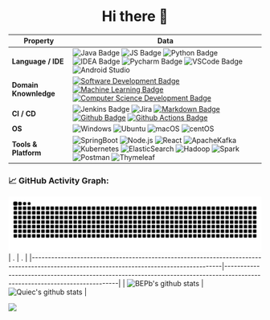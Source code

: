 <!--
**AlexanderXinWang/AlexanderXinWang** is a ✨ _special_ ✨ repository because its `README.md` (this file) appears on your GitHub profile.

Here are some ideas to get you started:

- 🔭 I’m currently working on ...
- 🌱 I’m currently learning ...
- 👯 I’m looking to collaborate on ...
- 🤔 I’m looking for help with ...
- 💬 Ask me about ...
- 📫 How to reach me: ...
- 😄 Pronouns: ...
- ⚡ Fun fact: ...
-->

<h1 align="center">
  Hi there 👋
</h1>

<!--   my-skils -->

| Property                                        | Data                                                                                                                                                                                                                                                                                                                                                                                                                                                                                                                                                                                                                                                                                                                                                                                                                                                                                                                                                                                                                                                                                                                                                                                                                                                                                                                                                                                                                                                                                                                                                                                                                                                                                                                                                                                                            |
|-------------------------------------------------|-----------------------------------------------------------------------------------------------------------------------------------------------------------------------------------------------------------------------------------------------------------------------------------------------------------------------------------------------------------------------------------------------------------------------------------------------------------------------------------------------------------------------------------------------------------------------------------------------------------------------------------------------------------------------------------------------------------------------------------------------------------------------------------------------------------------------------------------------------------------------------------------------------------------------------------------------------------------------------------------------------------------------------------------------------------------------------------------------------------------------------------------------------------------------------------------------------------------------------------------------------------------------------------------------------------------------------------------------------------------------------------------------------------------------------------------------------------------------------------------------------------------------------------------------------------------------------------------------------------------------------------------------------------------------------------------------------------------------------------------------------------------------------------------------------------------|
| **Language / IDE**                              | ![Java Badge](https://img.shields.io/badge/Java-F80000?style=for-the-badge&logo=oracle&logoColor=white) ![JS Badge](https://img.shields.io/badge/JavaScript-F7DF1E?style=for-the-badge&logo=JavaScript&logoColor=white) ![Python Badge](https://img.shields.io/badge/-Python-3776AB?style=for-the-badge&logo=Python&logoColor=white) ![IDEA Badge](https://img.shields.io/badge/IDEA-000000?style=for-the-badge&logo=IntelliJ%20IDEA&logoColor=white) ![Pycharm Badge](https://img.shields.io/badge/-Pycharm-000000?style=for-the-badge&logo=Pycharm&logoColor=white) ![VSCode Badge](https://img.shields.io/badge/-VSCode-007ACC?style=for-the-badge&logo=VisualStudioCode&logoColor=white)  ![Android Studio](https://img.shields.io/badge/-AndroidStudio-3DDC84?style=for-the-badge&logo=AndroidStudio&logoColor=white)                                                                                                                                                                                                                                                                                                                                                                                                                                                                                                                                                                                                                                                                                                                                                                                                                                                                                                                                                                                                                                                                                                                                                                                                                                                                                                                                                                                                                                                                                                  |
| **Domain Knownledge**                           | [![Software Development Badge](https://img.shields.io/badge/-Software%20Development-FF6600?style=flat&logoColor=white)](https://github.com/search?q=user%3ABEPb&type=Repositories)    [![Machine Learning Badge](https://img.shields.io/badge/-Machine%20Learning-01D277?style=flat&logoColor=white)](https://github.com/BEPb/BEPb) [![Computer Science Development Badge](https://img.shields.io/badge/-Computer%20Science-FAB040?style=flat&logoColor=white)](https://github.com/search?q=user%3ABEPb&type=Repositories)                                                                                                                                                                                                                                                                                                                                                                                                                                                                                                                                                                                                                                                                                                                                                                                                                                                                                                                                                                                                                                                                                   |
| **CI / CD**                                     | ![Jenkins Badge](https://img.shields.io/badge/-Jenkins-D24939?style=for-the-badge&logo=Jenkins&logoColor=white) ![Jira](https://img.shields.io/badge/-Jira-0052CC?style=for-the-badge&logo=JiraSoftware&logoColor=white) [![Markdown Badge](https://img.shields.io/badge/-Markdown-2088FF?style=for-the-badge&logo=Markdown&logoColor=white)](https://github.com/AlexanderXinWang/AlexanderXinWang) [![Github Badge](https://img.shields.io/badge/-Github%20-181717?style=for-the-badge&logo=Github&logoColor=white)](https://github.com/AlexanderXinWang/AlexanderXinWang) [![Github Actions Badge](https://img.shields.io/badge/-Git%20-F05032?style=for-the-badge&logo=Git&logoColor=white)](https://github.com/AlexanderXinWang/AlexanderXinWang)                                                                                                                                                                                                                                                                                                                                                                                                                                                                                                                                                                                                                                                                                                                                                                                                                                                                                                                                                                                                                                                                                                                                                                                                                                                                                                                                                                                       |
| **OS**                                          | ![Windows](https://img.shields.io/badge/Windows-0078D4?style=for-the-badge&logo=Windows&logoColor=white) ![Ubuntu](https://img.shields.io/badge/Ubuntu-E95420?style=for-the-badge&logo=Ubuntu&logoColor=white) ![macOS](https://img.shields.io/badge/macOS-000000?style=for-the-badge&logo=Apple&logoColor=white) ![centOS](https://img.shields.io/badge/centOS-262577?style=for-the-badge&logo=centOS&logoColor=white)                                                                                                                                                                                                                                                                         |
| **Tools & Platform**                            |    ![SpringBoot](https://img.shields.io/badge/SpringBoot-6DB33F?style=for-the-badge&logo=SpringBoot&logoColor=white) ![Node.js](https://img.shields.io/badge/Node.js-339933?style=for-the-badge&logo=Node.js&logoColor=white) ![React](https://img.shields.io/badge/react-61DAFB?style=for-the-badge&logo=React&logoColor=white) ![ApacheKafka](https://img.shields.io/badge/Kafka-231F20?style=for-the-badge&logo=ApacheKafka&logoColor=white) ![Kubernetes](https://img.shields.io/badge/Kubernetes-326CE5?style=for-the-badge&logo=Kubernetes&logoColor=white) ![ElasticSearch](https://img.shields.io/badge/Elasticsearch-005571?style=for-the-badge&logo=Elasticsearch&logoColor=white) ![Hadoop](https://img.shields.io/badge/Hadoop-66CCFF?style=for-the-badge&logo=ApacheHadoop&logoColor=white) ![Spark](https://img.shields.io/badge/Spark-E25A1C?style=for-the-badge&logo=ApacheSpark&logoColor=white) ![Postman](https://img.shields.io/badge/Postman-FF6C37?style=for-the-badge&logo=Postman&logoColor=white) ![Thymeleaf](https://img.shields.io/badge/Thymeleaf-005F0F?style=for-the-badge&logo=Thymeleaf&logoColor=white)                                                                                                                                                                                                                                                                                                                                                                                                                                                                                                                                                                                                                                                                                                                                                                                                                                                                                                                                                                                                                                                                                                                                                                                                                                                                                                                                                                                           

<!--   GitHub stats graph -->
### 📈 GitHub Activity Graph:
<!-- [![BEPb's github activity graph](https://github-readme-activity-graph.cyclic.app/graph?username=BEPb&theme=github-compact)](https://github.com/BEPb/github-readme-activity-graph) -->
![BEPb's github activity graph](https://raw.githubusercontent.com/BEPb/BEPb/output/github-contribution-grid-snake.svg)
| .                                                                                                                                       | .                                                                                                                         |
|-----------------------------------------------------------------------------------------------------------------------------------------|---------------------------------------------------------------------------------------------------------------------------|
| ![BEPb's github stats](https://github-readme-stats.vercel.app/api?username=AlexanderXinWang&show_icons=true&theme=radical&include_all_commits=true) | ![Quiec's github stats](https://github-readme-stats.vercel.app/api/top-langs/?username=AlexanderXinWang&theme=radical&layout=compact) |

<img src="https://github-readme-streak-stats.herokuapp.com/?user=AlexanderXinWang"></img>







